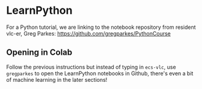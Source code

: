 # LearnPython

For a Python tutorial, we are linking to the notebook repository from resident vlc-er, Greg Parkes: https://github.com/gregparkes/PythonCourse

## Opening in Colab

Follow the previous instructions but instead of typing in `ecs-vlc`, use `gregparkes` to open the LearnPython notebooks in Github, there's even a bit of machine learning in the later sections!
